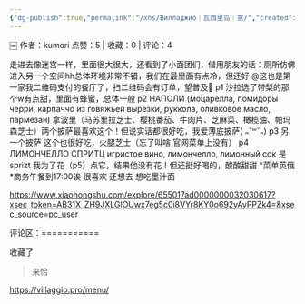 ```yaml
---
{"dg-publish":true,"permalink":"/xhs/Вилладжио｜瓦西里岛｜意/","created":"2025-03-17T18:31:49.525+08:00","updated":"2025-03-17T20:45:58.423+08:00"}
---
```


￼
作者：kumori
点赞：5   |   收藏：0   |   评论：4

走进去像迷宫一样，里面很大很大，还看到了小面团们，借用朋友的话：厕所仿佛进入另一个空间hh总体环境非常不错，我们在最里面有点冷，但还好
@这也是第一家我二维码支付的餐厅了，扫二维码会有订单，望普及🤣
p1 沙拉选了带梨的那个w有点甜，里面有蜂蜜，总体一般
p2 НАПОЛИ (моцарелла, помидоры черри, карпаччо из говяжьей вырезки, руккола, оливковое масло, пармезан) 拿波里（马苏里拉芝士、樱桃番茄、牛肉片、芝麻菜、橄榄油、帕玛森芝士）两个披萨最喜欢这个！但说实话都很好吃，我爱薄底披萨( ᎔˘꒳˘᎔)
p3 另一个披萨 这个也很好吃，火腿芝士（忘了叫啥 官网菜单上没有）
p4 ЛИМОНЧЕЛЛО СПРИТЦ игристое вино, лимончелло, лимонный сок 是sprizt 我为了花（p5）点它，结果他没有花！但还挺好喝的，酸酸甜甜
*菜单英俄
*商务午餐到17:00诶
很喜欢 还想去 想吃墨汁面

https://www.xiaohongshu.com/explore/655017ad0000000032030617?xsec_token=AB31X_ZH9JXLGlOUwx7eg5c0i8VYr8KY0o692yAyPPZk4=&xsec_source=pc_user

评论区：===========

收藏了

> 来恰

https://villaggio.pro/menu/